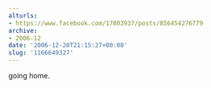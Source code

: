 ```yaml
---
alturls:
- https://www.facebook.com/17803937/posts/856454276779
archive:
- 2006-12
date: '2006-12-20T21:15:27+00:00'
slug: '1166649327'
---
```


going home.

